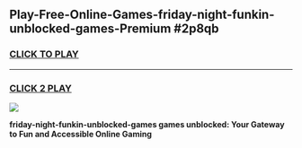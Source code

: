 
## Play-Free-Online-Games-friday-night-funkin-unblocked-games-Premium #2p8qb
<h3>
<a href="https://premium.freeplayer.one?title=friday-night-funkin-unblocked-games&ref=8M">CLICK TO PLAY</a></h3>
<hr>

<h3>
<a href="https://premium.freeplayer.one?title=friday-night-funkin-unblocked-games&ref=8M">CLICK 2 PLAY</a>
  
</h3>

<a href="https://premium.freeplayer.one?title=friday-night-funkin-unblocked-games&ref=8M"><img src="https://clearcache.store/games.png"></a>


**friday-night-funkin-unblocked-games games unblocked: Your Gateway to Fun and Accessible Online Gaming**
